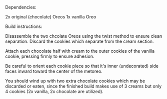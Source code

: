 Dependencies:

2x original (chocolate) Oreos
1x vanilla Oreo

Build instructions:

Disassemble the two chcolate Oreos using the twist method to ensure clean separation. Discard the cookies which separate from the cream section.

Attach each chocolate half with cream to the outer cookies of the vanilla cookie, pressing firmly to ensure adhesion.

Be careful to orient each cookie piece so that it's inner (undecorated) side faces inward toward the center of the metoreo.

You should wind up with two extra chocolate cookies which may be discarded or eaten, since the finished build makes use of 3 creams but only 4 cookies (2x vanilla, 2x chocolate are utilized).

